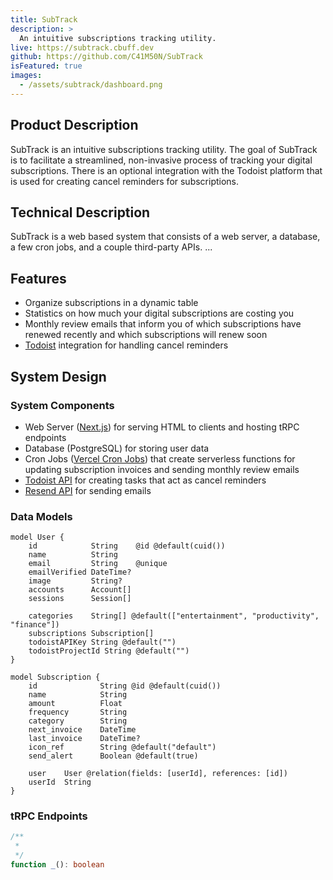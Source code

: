 ```yaml
---
title: SubTrack
description: >
  An intuitive subscriptions tracking utility.
live: https://subtrack.cbuff.dev
github: https://github.com/C41M50N/SubTrack
isFeatured: true
images:
  - /assets/subtrack/dashboard.png
---
```


## Product Description
SubTrack is an intuitive subscriptions tracking utility. The goal of SubTrack is to facilitate a streamlined, non-invasive process of tracking your digital subscriptions. There is an optional integration with the Todoist platform that is used for creating cancel reminders for subscriptions.

## Technical Description
SubTrack is a web based system that consists of a web server, a database, a few cron jobs, and a couple third-party APIs. ...

## Features
- Organize subscriptions in a dynamic table
- Statistics on how much your digital subscriptions are costing you
- Monthly review emails that inform you of which subscriptions have renewed recently and which subscriptions will renew soon
- [Todoist](https://todoist.com/) integration for handling cancel reminders

## System Design
### System Components
- Web Server ([Next.js](https://nextjs.org/)) for serving HTML to clients and hosting tRPC endpoints
- Database (PostgreSQL) for storing user data
- Cron Jobs ([Vercel Cron Jobs](https://vercel.com/docs/cron-jobs)) that create serverless functions for updating subscription invoices and sending monthly review emails
- [Todoist API](https://developer.todoist.com/rest/) for creating tasks that act as cancel reminders
- [Resend API](https://resend.com/) for sending emails

### Data Models
```prisma
model User {
    id            String    @id @default(cuid())
    name          String
    email         String    @unique
    emailVerified DateTime?
    image         String?
    accounts      Account[]
    sessions      Session[]

    categories    String[] @default(["entertainment", "productivity", "finance"])
    subscriptions Subscription[]
    todoistAPIKey String @default("")
    todoistProjectId String @default("")
}

model Subscription {
    id              String @id @default(cuid())
    name            String
    amount          Float
    frequency       String
    category        String
    next_invoice    DateTime
    last_invoice    DateTime?
    icon_ref        String @default("default")
    send_alert      Boolean @default(true)

    user    User @relation(fields: [userId], references: [id])
    userId  String
}
```

### tRPC Endpoints
```typescript
/**
 * 
 */
function _(): boolean
```
